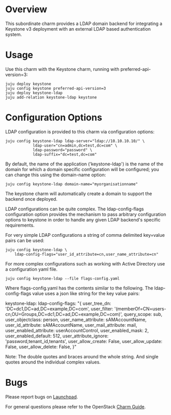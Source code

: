 # Overview

This subordinate charm provides a LDAP domain backend for integrating a
Keystone v3 deployment with an external LDAP based authentication system.

# Usage

Use this charm with the Keystone charm, running with preferred-api-version=3:

    juju deploy keystone
    juju config keystone preferred-api-version=3
    juju deploy keystone-ldap
    juju add-relation keystone-ldap keystone

# Configuration Options

LDAP configuration is provided to this charm via configuration options:

    juju config keystone-ldap ldap-server="ldap://10.10.10.10/" \
                ldap-user="cn=admin,dc=test,dc=com" \
                ldap-password="password" \
                ldap-suffix="dc=test,dc=com"

By default, the name of the application ('keystone-ldap') is the name of
the domain for which a domain specific configuration will be configured;
you can change this using the domain-name option:

    juju config keystone-ldap domain-name="myorganisationname"

The keystone charm will automatically create a domain to support the backend
once deployed.

LDAP configurations can be quite complex. The ldap-config-flags configuration
option provides the mechanism to pass arbitrary configuration options to
keystone in order to handle any given LDAP backend's specific requirements.

For very simple LDAP configurations a string of comma delimited key=value pairs
can be used:

    juju config keystone-ldap \
        ldap-config-flags="user_id_attribute=cn,user_name_attribute=cn"

For more complex configurations such as working with Active Directory use
a configuration yaml file.

    juju config keystone-ldap --file flags-config.yaml

Where flags-config.yaml has the contents similar to the following. The
ldap-config-flags value uses a json like string for the key value pairs:

keystone-ldap:
    ldap-config-flags: "{
            user_tree_dn: 'DC=dc1,DC=ad,DC=example,DC=com',
            user_filter: '(memberOf=CN=users-cn,OU=Groups,DC=dc1,DC=ad,DC=example,DC=com)',
            query_scope: sub,
            user_objectclass: person,
            user_name_attribute: sAMAccountName,
            user_id_attribute: sAMAccountName,
            user_mail_attribute: mail,
            user_enabled_attribute: userAccountControl,
            user_enabled_mask: 2,
            user_enabled_default: 512,
            user_attribute_ignore: 'password,tenant_id,tenants',
            user_allow_create: False,
            user_allow_update: False,
            user_allow_delete: False,
            }"

Note: The double quotes and braces around the whole string. And single quotes
around the individual complex values.

# Bugs

Please report bugs on [Launchpad](https://bugs.launchpad.net/charm-keystone-ldap/+filebug).

For general questions please refer to the OpenStack [Charm Guide](http://docs.openstack.org/developer/charm-guide/).
